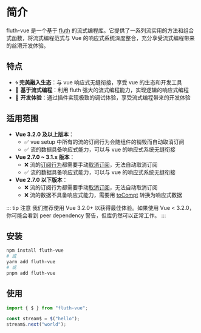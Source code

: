 # 简介

fluth-vue 是一个基于 [fluth](https://fluthjs.github.io/fluth-doc/index.html) 的流式编程库。它提供了一系列流实用的方法和组合式函数，将流式编程范式与 Vue 的响应式系统深度整合，充分享受流式编程带来的丝滑开发体验。

## 特点

- 🌀 **完美融入生态**：与 vue 响应式无缝衔接，享受 vue 的生态和开发工具
- 🌊 **基于流式编程**：利用 fluth 强大的流式编程能力，实现逻辑的响应式编程
- 🤖 **开发体验**：通过插件实现极致的调试体验，享受流式编程带来的开发体验

## 适用范围

- **Vue 3.2.0 及以上版本**：
  - ✅ vue setup 中所有的流的订阅行为会随组件的销毁而自动取消订阅
  - ✅ 流的数据具备响应式能力，可以与 vue 的响应式系统无缝衔接
- **Vue 2.7.0 ~ 3.1.x 版本**：
  - ❌ 流的[订阅行为](https://fluthjs.github.io/fluth-doc/cn/guide/base.html#%E8%AE%A2%E9%98%85%E8%8A%82%E7%82%B9)都需要手动[取消订阅](https://fluthjs.github.io/fluth-doc/cn/guide/base.html#取消订阅)，无法自动取消订阅
  - ✅ 流的数据具备响应式能力，可以与 vue 的响应式系统无缝衔接
- **Vue 2.7.0 以下版本**：
  - ❌ 流的订阅行为都需要手动[取消订阅](https://fluthjs.github.io/fluth-doc/cn/guide/base.html#取消订阅)，无法自动取消订阅
  - ❌ 流的数据不具备响应式能力，需要用 [toCompt](https://fluthjs.github.io/fluth-vue/cn/useFluth/#tocompt) 转换为响应式数据

::: tip 注意
我们推荐使用 Vue 3.2.0+ 以获得最佳体验。如果使用 Vue < 3.2.0，你可能会看到 peer dependency 警告，但库仍然可以正常工作。
:::

## 安装

```bash
npm install fluth-vue
# 或
yarn add fluth-vue
# 或
pnpm add fluth-vue
```

## 使用

```typescript
import { $ } from "fluth-vue";

const stream$ = $("hello");
stream$.next("world");
```
